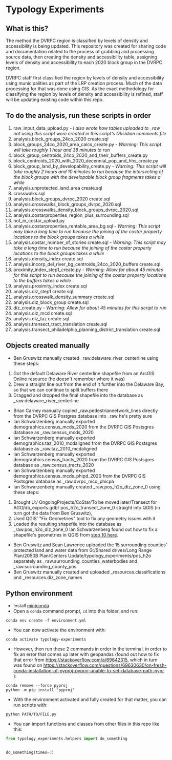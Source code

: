 # Typology Experiments

## What is this?

The method the DVRPC region is classified by levels of density and accessibility is being updated. This repository was created for sharing code and documentation related to the process of grabbing and processing source data, then creating the density and accessibility table, assigning levels of density and accessibility to each 2020 block group in the DVRPC region.

DVRPC staff first classified the region by levels of density and accessibility using municipalities as part of the LRP creation process. Much of the data processing for that was done using GIS. As the exact methodology for classifying the region by levels of density and accessibility is refined, staff will be updating existing code within this repo.

## To do the analysis, run these scripts in order

1. raw_input_data_upload.py - *I also wrote how tables uploaded to _raw not using this script were created in this script's Obsidian comments file*
2. analysis.block_groups_24co_2020 create.sql
3. block_groups_24co_2020_area_calcs_create.py - *Warning: This script will take roughly 1 hour and 38 minutes to run*
4. block_group_centroids_24co_2020_and_their_buffers_create.py
5. block_centroids_2020_with_2020_decennial_pop_and_hhs_create.py
6. block_group_land_by_developability_create.py - *Warning: This script will take roughly 2 hours and 10 minutes to run because the intersecting of the block groups with the developable block group fragments takes a while*
7. analysis.unprotected_land_area create.sql
8. crosswalks.sql
9. analysis.block_groups_dvrpc_2020 create.sql
10. analysis.crosswalks_block_groups_dvrpc_2020.sql
11. analysis.crosswalks_density_block_groups_dvrpc_2020.sql
12. analysis.costarproperties_region_plus_surrounding.sql
13. not_in_costar_upload.py
14. analysis.costarproperties_rentable_area_bg.sql - *Warning: This script may take a long time to run because the joining of the costar property locations to the block groups takes a while*
15. analysis.costar_number_of_stories create.sql - *Warning: This script may take a long time to run because the joining of the costar property locations to the block groups takes a while*
16. analysis.density_index create.sql
17. analysis.incorp_del_river_bg_centroids_24co_2020_buffers create.sql
18. proximity_index_step1_create.py - *Warning: Allow for about 45 minutes for this script to run because the joining of the costar property locations to the buffers takes a while*
19. analysis.proximity_index create.sql
20. analysis.diz_step1 create.sql
21. analysis.crosswalk_density_summary create.sql
22. analysis.diz_block_group create.sql
23. diz_create.py - *Warning: Allow for about 45 minutes for this script to run*
24. analysis.diz_mcd create.sql
25. analysis.diz_taz create.sql
26. analysis.transect_tract_translation create.sql
27. analysis.transect_philadelphia_planning_district_translation create.sql

## Objects created manually

- Ben Gruswitz manually created _raw.delaware_river_centerline using these steps: 
1) Got the default Delaware River centerline shapefile from an ArcGIS Online resource (he doesn't remember where it was)
2) Drew a straight line out from the end of it further into the Delaware Bay, so that we can continue to split buffers there
3) Dragged and dropped the final shapefile into the database as _raw.delaware_river_centerline
- Brian Carney manually copied _raw.pedestriannetwork_lines directly from the DVRPC GIS Postgres database into _raw he's pretty sure
- Ian Schwarzenberg manually exported demographics.census_mcds_2020 from the DVRPC GIS Postsgres database as _raw.census_mcds_2020
- Ian Schwarzenberg manually exported demographics.taz_2010_mcdaligned from the DVRPC GIS Postsgres database as _raw.taz_2010_mcdaligned
- Ian Schwarzenberg manually exported demographics.census_tracts_2020 from the DVRPC GIS Postsgres database as _raw.census_tracts_2020
- Ian Schwarzenberg manually exported demographics.census_mcds_phipd_2020 from the DVRPC GIS Postsgres database as _raw.dvrpc_mcd_phicpa
- Ian Schwarzenberg manually created _raw.pos_h2o_diz_zone_0 using these steps: 
1) Brought U:/ OngoingProjects/CoStar/To be moved later/Transect for AGO/db_exports.gdb/ pos_h2o_transect_zone_0 straight into QGIS (in turn got the data from Ben Gruswitz), 
2) Used QGIS' "Fix Geometries" tool to fix any geometry issues with it
3) Loaded the resulting shapefile into the database as _raw.pos_h2o_diz_zone_0
Ian Schwarzenberg found out how to fix a shapefile's geometries in QGIS from [step 10 here](https://www.qgistutorials.com/en/docs/3/handling_invalid_geometries.html).
- Ben Gruswitz and Sean Lawrence uploaded the 15 surrounding counties' protected land and water data from G:/Shared drives/Long Range Plan/2050B Plan/Centers Update/typology_experiments/pos_h2o separately as _raw.surrounding_counties_waterbodies and _raw.surrounding_county_pos
- Ben Gruswitz manually created and uploaded _resources.classifications and _resources.diz_zone_names

## Python environment

- Install [miniconda](https://docs.conda.io/en/latest/miniconda.html)
- Open a `conda` command prompt, `cd` into this folder, and run:

```
conda env create -f environment.yml
```

- You can now activate the environment with:

```
conda activate typology-experiments
```

- However, then run these 2 commands in order in the terminal, in order to fix an error that comes up later with geopandas (found out how to fix that error from https://stackoverflow.com/a/69642315, which in turn was found on https://stackoverflow.com/questions/69630630/on-fresh-conda-installation-of-pyproj-pyproj-unable-to-set-database-path-pypr ):

```
conda remove --force pyproj
python -m pip install "pyproj"
```

- With the environment activated and fully created for that matter, you can run scripts with:

```
python PATH/TO/FILE.py
```

- You can import functions and classes from other files in this repo like this:

```python
from typology_experiments.helpers import do_something


do_something(times=3)
```